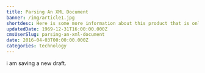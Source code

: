 ```yaml
---
title: Parsing An XML Document
banner: /img/article1.jpg
shortdesc: Here is some more information about this product that is only revealed once clicked on.
updatedDate: 1969-12-31T16:00:00.000Z
cmsUserSlug: parsing-an-xml-document
date: 2016-04-03T00:00:00.000Z
categories: technology
---
```


i am saving a new draft.
